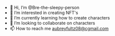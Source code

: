 - 👋 Hi, I’m @Bre-the-sleepy-person
- 👀 I’m interested in creating NFT's 
- 🌱 I’m currently learning how to create characters 
- 💞️ I’m looking to collaborate on characters 
- 📫 How to reach me aubreyfultz08@cgmail.com 

<!---
Bre-the-sleepy-person/Bre-the-sleepy-person is a ✨ special ✨ repository because its `README.md` (this file) appears on your GitHub profile.
You can click the Preview link to take a look at your changes.
--->
